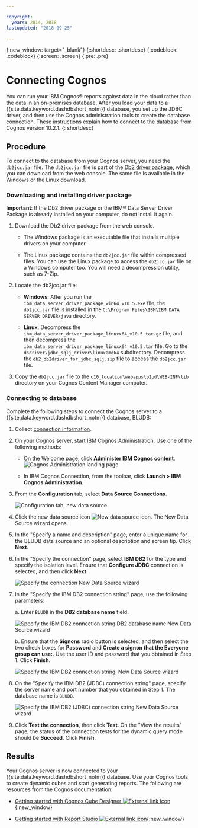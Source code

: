 ```yaml
---

copyright:
  years: 2014, 2018
lastupdated: "2018-09-25"

---
```


<!-- Attribute definitions --> 
{:new_window: target="_blank"}
{:shortdesc: .shortdesc}
{:codeblock: .codeblock}
{:screen: .screen}
{:pre: .pre}

# Connecting Cognos

You can run your IBM Cognos® reports against data in the cloud rather than the data in an on-premises database. After you load your data to a {{site.data.keyword.dashdbshort_notm}} database, you set up the JDBC driver, and then use the Cognos administration tools to create the database connection. These instructions explain how to connect to the database from Cognos version 10.2.1.
{: shortdesc}

## Procedure

To connect to the database from your Cognos server, you need the `db2jcc.jar` file. The `db2jcc.jar` file is part of the [Db2 driver package](driver_pkg.html), which you can download from the web console. The same file is available in the Windows or the Linux download.

### Downloading and installing driver package

**Important**: If the Db2 driver package or the IBM® Data Server Driver Package is already installed on your computer, do not install it again.

1. Download the Db2 driver package from the web console.
   - The Windows package is an executable file that installs multiple drivers on your computer.

   - The Linux package contains the `db2jcc.jar` file within compressed files. You can use the Linux package to access the `db2jcc.jar` file on a Windows computer too. You will need a decompression utility, such as 7-Zip.

2. Locate the db2jcc.jar file:
   - **Windows**: After you run the `ibm_data_server_driver_package_win64_v10.5.exe` file, the `db2jcc.jar` file is installed in the `C:\Program Files\IBM\IBM DATA SERVER DRIVER\java` directory.

   - **Linux**: Decompress the `ibm_data_server_driver_package_linuxx64_v10.5.tar.gz` file, and then decompress the `ibm_data_server_driver_package_linuxx64_v10.5.tar` file. Go to the `dsdriver\jdbc_sqlj_driver\linuxamd64` subdirectory. Decompress the `db2_db2driver_for_jdbc_sqlj.zip` file to access the `db2jcc.jar` file.

3. Copy the `db2jcc.jar` file to the `c10_location\webapps\p2pd\WEB-INF\lib` directory on your Cognos Content Manager computer.

### Connecting to database

Complete the following steps to connect the Cognos server to a {{site.data.keyword.dashdbshort_notm}} database, BLUDB:

1. Collect [connection information](credentials.html).

2. On your Cognos server, start IBM Cognos Administration. Use one of the following methods:
        
   - On the Welcome page, click **Administer IBM Cognos content**.
     ![Cognos Administration landing page](images/welcome.png)

   - In IBM Cognos Connection, from the toolbar, click **Launch > IBM Cognos Administration**.
       
3. From the **Configuration** tab, select **Data Source Connections**.
    
   ![Configuration tab, new data source](images/selectds.png)
    
4. Click the new data source icon ![New data source icon](images/createdb.jpg). The New Data Source wizard opens.
    
5. In the "Specify a name and description" page, enter a unique name for the BLUDB data source and an optional description and screen tip. Click **Next**.
    
6. In the "Specify the connection" page, select **IBM DB2** for the type and specify the isolation level. Ensure that **Configure JDBC** connection is selected, and then click **Next**.

   ![Specify the connection New Data Source wizard](images/specifyconn.png)

7. In the "Specify the IBM DB2 connection string" page, use the following parameters:
        
   a. Enter `BLUDB` in the **DB2 database name** field.
        
   ![Specify the IBM DB2 connection string DB2 database name New Data Source wizard](images/bludb.png)

   b. Ensure that the **Signons** radio button is selected, and then select the two check boxes for **Password** and **Create a signon that the Everyone group can use:**. Use the user ID and password that you obtained in Step 1. Click **Finish**.

   ![Specify the IBM DB2 connection string, New Data Source wizard](images/signon.png)

8. On the "Specify the IBM DB2 (JDBC) connection string" page, specify the server name and port number that you obtained in Step 1. The database name is `BLUDB`.
    
   ![Specify the IBM DB2 (JDBC) connection string New Data Source wizard](images/specifyjdbc.png)

9. Click **Test the connection**, then click **Test**. On the "View the results" page, the status of the connection tests for the dynamic query mode should be **Succeed**. Click **Finish**.

## Results

Your Cognos server is now connected to your {{site.data.keyword.dashdbshort_notm}} database. Use your Cognos tools to create dynamic cubes and start generating reports. The following are resources from the Cognos documentation:

- [Getting started with Cognos Cube Designer ![External link icon](../../../icons/launch-glyph.svg "External link icon")](http://www.ibm.com/support/knowledgecenter/SSEP7J_10.2.1/com.ibm.swg.ba.cognos.ug_cog_rlp.10.2.1.doc/c_ug_cog_rlp_get_started.html){:new_window}

- [Getting started with Report Studio ![External link icon](../../../icons/launch-glyph.svg "External link icon")](http://www.ibm.com/support/knowledgecenter/SSEP7J_10.2.1/com.ibm.swg.ba.cognos.ug_cr_rptstd.10.2.1.doc/c_understand_rs.html){:new_window}

